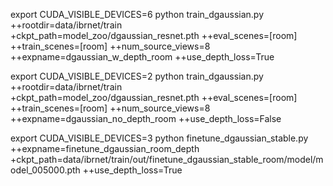export CUDA_VISIBLE_DEVICES=6
python train_dgaussian.py ++rootdir=data/ibrnet/train \
    +ckpt_path=model_zoo/dgaussian_resnet.pth ++eval_scenes=[room] \
    ++train_scenes=[room] ++num_source_views=8 \
    ++expname=dgaussian_w_depth_room ++use_depth_loss=True


export CUDA_VISIBLE_DEVICES=2
python train_dgaussian.py ++rootdir=data/ibrnet/train \
    +ckpt_path=model_zoo/dgaussian_resnet.pth ++eval_scenes=[room] \
    ++train_scenes=[room] ++num_source_views=8 \
    ++expname=dgaussian_no_depth_room ++use_depth_loss=False



export CUDA_VISIBLE_DEVICES=3
python finetune_dgaussian_stable.py ++expname=finetune_dgaussian_room_depth +ckpt_path=data/ibrnet/train/out/finetune_dgaussian_stable_room/model/model_005000.pth ++use_depth_loss=True 